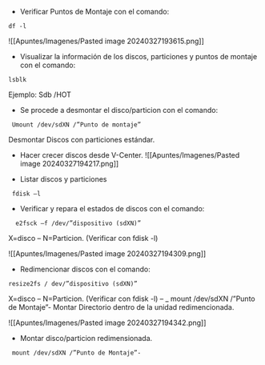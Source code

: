 - Verificar Puntos de Montaje con el comando:

```
df -l
```

![[Apuntes/Imagenes/Pasted image 20240327193615.png]]


- Visualizar la información de los discos, particiones y puntos de montaje con el comando:

```
lsblk
```
Ejemplo: Sdb /HOT 

-  Se procede a desmontar el disco/particion con el comando: 
```
 Umount /dev/sdXN /”Punto de montaje”
```
 Desmontar Discos con particiones estándar.

 - Hacer crecer discos desde V-Center.
 ![[Apuntes/Imagenes/Pasted image 20240327194217.png]]

 
 - Listar discos y particiones
```
 fdisk –l 
```

 - Verificar y repara el estados de discos con el comando:
```
  e2fsck –f /dev/”dispositivo (sdXN)” 
```
X=disco – N=Particion. (Verificar con fdisk -l)

![[Apuntes/Imagenes/Pasted image 20240327194309.png]]

- Redimencionar discos con el comando:
```
resize2fs / dev/”dispositivo (sdXN)” 
```
X=disco – N=Particion. (Verificar con fdisk -l) – _ mount /dev/sdXN /”Punto de Montaje”- Montar Directorio dentro de la unidad redimencionada.

![[Apuntes/Imagenes/Pasted image 20240327194342.png]]


- Montar disco/particion redimensionada.
```
 mount /dev/sdXN /”Punto de Montaje”- 
```



